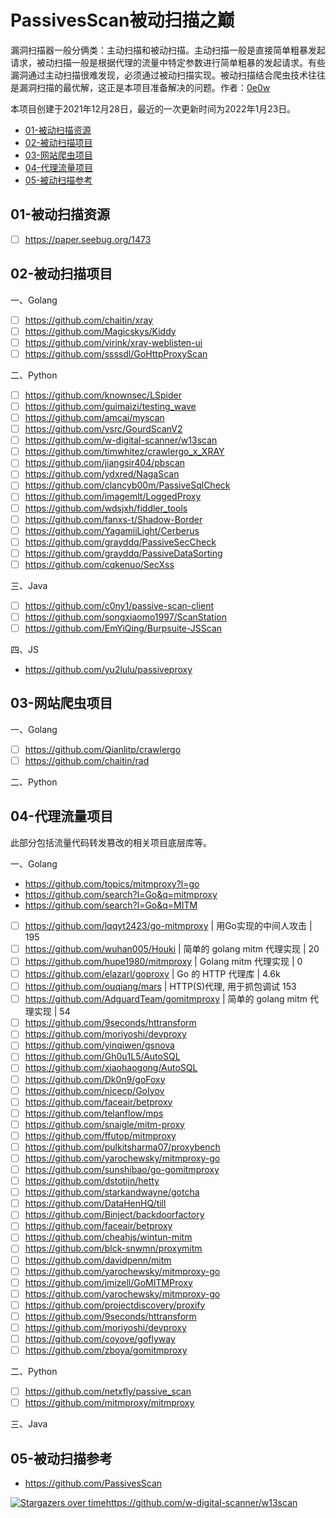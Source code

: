 # PassivesScan被动扫描之巅
漏洞扫描器一般分俩类：主动扫描和被动扫描。主动扫描一般是直接简单粗暴发起请求，被动扫描一般是根据代理的流量中特定参数进行简单粗暴的发起请求。有些漏洞通过主动扫描很难发现，必须通过被动扫描实现。被动扫描结合爬虫技术往往是漏洞扫描的最优解，这正是本项目准备解决的问题。作者：[0e0w](https://github.com/0e0w/PassScan)

本项目创建于2021年12月28日，最近的一次更新时间为2022年1月23日。

- [01-被动扫描资源]()
- [02-被动扫描项目]()
- [03-网站爬虫项目]()
- [04-代理流量项目]()
- [05-被动扫描参考]()

## 01-被动扫描资源

- [ ] https://paper.seebug.org/1473

## 02-被动扫描项目

一、Golang
- [ ] https://github.com/chaitin/xray
- [ ] https://github.com/Magicskys/Kiddy
- [ ] https://github.com/virink/xray-weblisten-ui
- [ ] https://github.com/ssssdl/GoHttpProxyScan

二、Python
- [ ] https://github.com/knownsec/LSpider
- [ ] https://github.com/guimaizi/testing_wave
- [ ] https://github.com/amcai/myscan
- [ ] https://github.com/ysrc/GourdScanV2
- [ ] https://github.com/w-digital-scanner/w13scan
- [ ] https://github.com/timwhitez/crawlergo_x_XRAY
- [ ] https://github.com/jiangsir404/pbscan
- [ ] https://github.com/ydxred/NagaScan
- [ ] https://github.com/clancyb00m/PassiveSqlCheck
- [ ] https://github.com/imagemlt/LoggedProxy
- [ ] https://github.com/wdsjxh/fiddler_tools
- [ ] https://github.com/fanxs-t/Shadow-Border
- [ ] https://github.com/YagamiiLight/Cerberus
- [ ] https://github.com/grayddq/PassiveSecCheck
- [ ] https://github.com/grayddq/PassiveDataSorting
- [ ] https://github.com/cqkenuo/SecXss

三、Java
- [ ] https://github.com/c0ny1/passive-scan-client
- [ ] https://github.com/songxiaomo1997/ScanStation
- [ ] https://github.com/EmYiQing/Burpsuite-JSScan

四、JS
- https://github.com/yu2lulu/passiveproxy

## 03-网站爬虫项目

一、Golang
- [ ] https://github.com/Qianlitp/crawlergo
- [ ] https://github.com/chaitin/rad

二、Python

## 04-代理流量项目

此部分包括流量代码转发篡改的相关项目底层库等。

一、Golang
- https://github.com/topics/mitmproxy?l=go
- https://github.com/search?l=Go&q=mitmproxy
- https://github.com/search?l=Go&q=MITM
- [ ] https://github.com/lqqyt2423/go-mitmproxy | 用Go实现的中间人攻击 | 195
- [ ] https://github.com/wuhan005/Houki | 简单的 golang mitm 代理实现 | 20
- [ ] https://github.com/hupe1980/mitmproxy | Golang mitm 代理实现 | 0
- [ ] https://github.com/elazarl/goproxy | Go 的 HTTP 代理库 | 4.6k
- [ ] https://github.com/ouqiang/mars | HTTP(S)代理, 用于抓包调试 153
- [ ] https://github.com/AdguardTeam/gomitmproxy | 简单的 golang mitm 代理实现 | 54
- [ ] https://github.com/9seconds/httransform
- [ ] https://github.com/moriyoshi/devproxy
- [ ] https://github.com/yinqiwen/gsnova
- [ ] https://github.com/Gh0u1L5/AutoSQL
- [ ] https://github.com/xiaohaogong/AutoSQL
- [ ] https://github.com/Dk0n9/goFoxy
- [ ] https://github.com/nicecp/GoIyov
- [ ] https://github.com/faceair/betproxy
- [ ] https://github.com/telanflow/mps
- [ ] https://github.com/snaigle/mitm-proxy
- [ ] https://github.com/ffutop/mitmproxy
- [ ] https://github.com/pulkitsharma07/proxybench
- [ ] https://github.com/yarochewsky/mitmproxy-go
- [ ] https://github.com/sunshibao/go-gomitmproxy
- [ ] https://github.com/dstotijn/hetty
- [ ] https://github.com/starkandwayne/gotcha
- [ ] https://github.com/DataHenHQ/till
- [ ] https://github.com/Binject/backdoorfactory
- [ ] https://github.com/faceair/betproxy
- [ ] https://github.com/cheahjs/wintun-mitm
- [ ] https://github.com/blck-snwmn/proxymitm
- [ ] https://github.com/davidpenn/mitm
- [ ] https://github.com/yarochewsky/mitmproxy-go
- [ ] https://github.com/jmizell/GoMITMProxy
- [ ] https://github.com/yarochewsky/mitmproxy-go
- [ ] https://github.com/projectdiscovery/proxify
- [ ] https://github.com/9seconds/httransform
- [ ] https://github.com/moriyoshi/devproxy
- [ ] https://github.com/coyove/goflyway
- [ ] https://github.com/zboya/gomitmproxy

二、Python
- [ ] https://github.com/netxfly/passive_scan
- [ ] https://github.com/mitmproxy/mitmproxy

三、Java

## 05-被动扫描参考

- https://github.com/PassivesScan

[![Stargazers over time](https://starchart.cc//0e0w/PassivesScan.svg)](https://starchart.cc/0e0w/HackJava)https://github.com/w-digital-scanner/w13scan